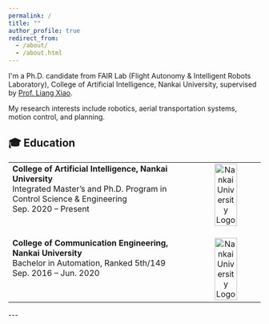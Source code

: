 ```yaml
---
permalink: /
title: ""
author_profile: true
redirect_from: 
  - /about/
  - /about.html
---
```



I'm a Ph.D. candidate from FAIR Lab (Flight Autonomy & Intelligent Robots Laboratory), College of Artificial Intelligence, Nankai University, supervised by [Prof. Liang Xiao](https://ai.nankai.edu.cn/info/1034/4844.htm).

My research interests include robotics, aerial transportation systems, motion control, and planning.

<!-- My detailed Curriculum Vitae can be downloaded in [CV](/CV/main.pdf). -->

## 🎓 Education

<table style="border-collapse: collapse; border: none;">
  <tr>
    <td style="vertical-align:top; width: 70%; font-size: 16px; border: none;"> <!-- 增加字体大小 -->
      <strong>College of Artificial Intelligence, Nankai University</strong><br>
      Integrated Master’s and Ph.D. Program in Control Science & Engineering<br>
      Sep. 2020 – Present
    </td>
    <td style="padding-left: 20px; width: 30%; text-align: center; border: none;"> <!-- 图标居中 -->
      <img src="/images/nankai-logo.png" alt="Nankai University Logo" width="60%">
    </td>
  </tr>
  <tr>
    <td style="vertical-align:top; padding-top: 20px; width: 70%; font-size: 16px; border: none;"> <!-- 增加字体大小 -->
      <strong>College of Communication Engineering, Nankai University</strong><br>
      Bachelor in Automation, Ranked 5th/149<br>
      Sep. 2016 – Jun. 2020
    </td>
    <td style="padding-left: 20px; padding-top: 20px; width: 30%; text-align: center; border: none;"> <!-- 图标居中 -->
      <img src="/images/jilinUnivers-logo.png" alt="Nankai University Logo" width="60%">
    </td>
  </tr>
</table>
---
